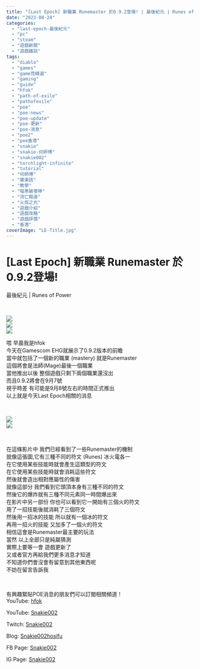 ```yaml
---
title: "[Last Epoch] 新職業 Runemaster 於0.9.2登場! | 最後紀元 | Runes of Power"
date: "2023-08-24"
categories: 
  - "last-epoch-最後紀元"
  - "pc"
  - "steam"
  - "遊戲新聞"
  - "遊戲雜談"
tags: 
  - "diablo"
  - "games"
  - "game荒精選"
  - "gaming"
  - "guide"
  - "hfok"
  - "path-of-exile"
  - "pathofexile"
  - "poe"
  - "poe-news"
  - "poe-update"
  - "poe-更新"
  - "poe-消息"
  - "poe2"
  - "poe香港"
  - "snakie"
  - "snakie-何師傅"
  - "snakie002"
  - "torchlight-infinite"
  - "tutorial"
  - "何師傅"
  - "廣東話"
  - "教學"
  - "暗黑破壞神"
  - "流亡黯道"
  - "火炬之光"
  - "遊戲介紹"
  - "遊戲攻略"
  - "遊戲評價"
  - "香港"
coverImage: "LE-Title.jpg"
---
```


# \[Last Epoch\] 新職業 Runemaster 於0.9.2登場!  
最後紀元 | Runes of Power

  
   

  
![](WordPress/LE-Title-1024x576.jpg)  
![](WordPress/1-1-0.9.2-1024x576.jpg)  
![](WordPress/1-2-0.9.2-1024x576.jpg)  

  
喂 早晨我是hfok  
今天在Gamescom EHG就展示了0.9.2版本的前瞻  
當中就包括了一個新的職業 (mastery) 就是Runemaster  
這個將會是法師(Mage)最後一個職業  
當他推出以後 整個遊戲只剩下兩個職業還沒出  
而且0.9.2將會在9月7號  
視乎時差 有可能是9月8號左右的時間正式推出  
以上就是今天Last Epoch相關的消息  

  
   

  
![](WordPress/2-1-Runes-1024x576.jpg)  
![](WordPress/2-2-Runes-1024x576.jpg)  

  
   

  
在這條影片中 我們已經看到了一些Runemaster的機制  
就像這張圖,它有三種不同的符文 (Runes) 冰火電各一  
在它使用某些技能時就會產生這類型的符文  
在它使用某些技能時就會消耗這些符文  
然後就會造出相對應屬性的傷害  
就像這部分 我們看到它頭頂本身有三種不同的符文  
然後它的爆炸就有三種不同元素同一時間爆出來  
在影片中另一部份 你也可以看到它一開始有三個火的符文  
用了一招技能後就消耗了三個符文  
然後用一招冰的技能 所以就有一個冰的符文  
再用一招火的技能 又加多了一個火的符文  
相信這會是Runemaster最主要的玩法  
當然 以上全部只是純屬猜測  
實際上要等一會 遊戲更新了  
又或者官方再給我們更多消息才知道  
不知道你們會沒會有留意到其他東西呢  
不妨在留言告訴我  

  
   

  
有興趣緊貼POE消息的朋友們可以訂閱相關頻道！  
YouTube: [hfok](https://www.youtube.com/channel/UC2m4uqcEr8pIxkO6odaDHjw/)  

  
  

  
  
YouTube: [Snakie002](https://www.youtube.com/c/Snakie002/)  

  
Twitch: [Snakie002](https://www.twitch.tv/snakie002/)  

  
Blog: [Snakie002hosifu](https://snakie002hosifu.blog/)  

  
FB Page: [Snakie002](https://www.facebook.com/Snakie002/)  

  
IG Page: [Snakie002](https://www.instagram.com/snakie002/)
